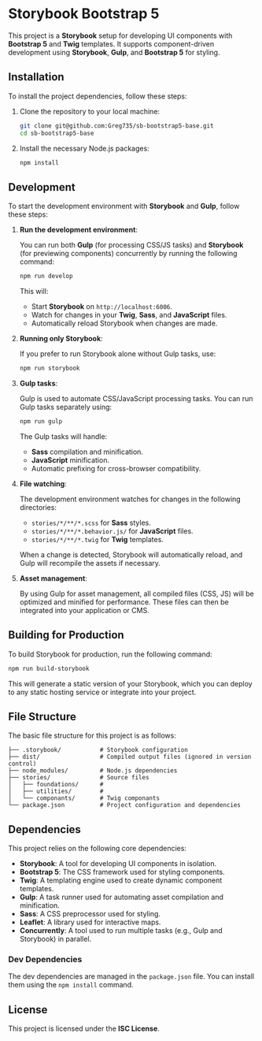 
# Storybook Bootstrap 5

This project is a **Storybook** setup for developing UI components with **Bootstrap 5** and **Twig** templates. It supports component-driven development using **Storybook**, **Gulp**, and **Bootstrap 5** for styling.

## Installation

To install the project dependencies, follow these steps:

1. Clone the repository to your local machine:

   ```bash
   git clone git@github.com:Greg735/sb-bootstrap5-base.git
   cd sb-bootstrap5-base
   ```

2. Install the necessary Node.js packages:

   ```bash
   npm install
   ```

## Development

To start the development environment with **Storybook** and **Gulp**, follow these steps:

1. **Run the development environment**:

   You can run both **Gulp** (for processing CSS/JS tasks) and **Storybook** (for previewing components) concurrently by running the following command:

   ```bash
   npm run develop
   ```

   This will:

   - Start **Storybook** on `http://localhost:6006`.
   - Watch for changes in your **Twig**, **Sass**, and **JavaScript** files.
   - Automatically reload Storybook when changes are made.

2. **Running only Storybook**:

   If you prefer to run Storybook alone without Gulp tasks, use:

   ```bash
   npm run storybook
   ```

3. **Gulp tasks**:

   Gulp is used to automate CSS/JavaScript processing tasks. You can run Gulp tasks separately using:

   ```bash
   npm run gulp
   ```

   The Gulp tasks will handle:

   - **Sass** compilation and minification.
   - **JavaScript** minification.
   - Automatic prefixing for cross-browser compatibility.

4. **File watching**:

   The development environment watches for changes in the following directories:

   - `stories/*/**/*.scss` for **Sass** styles.
   - `stories/*/**/*.behavior.js/` for **JavaScript** files.
   - `stories/*/**/*.twig` for **Twig** templates.

   When a change is detected, Storybook will automatically reload, and Gulp will recompile the assets if necessary.

5. **Asset management**:

   By using Gulp for asset management, all compiled files (CSS, JS) will be optimized and minified for performance. These files can then be integrated into your application or CMS.

## Building for Production

To build Storybook for production, run the following command:

```bash
npm run build-storybook
```

This will generate a static version of your Storybook, which you can deploy to any static hosting service or integrate into your project.

## File Structure

The basic file structure for this project is as follows:

```
├── .storybook/           # Storybook configuration
├── dist/                 # Compiled output files (ignored in version control)
├── node_modules/         # Node.js dependencies
├── stories/              # Source files
│   ├── foundations/      # 
│   ├── utilities/        # 
│   └── componants/       # Twig componants
└── package.json          # Project configuration and dependencies
```

## Dependencies

This project relies on the following core dependencies:

- **Storybook**: A tool for developing UI components in isolation.
- **Bootstrap 5**: The CSS framework used for styling components.
- **Twig**: A templating engine used to create dynamic component templates.
- **Gulp**: A task runner used for automating asset compilation and minification.
- **Sass**: A CSS preprocessor used for styling.
- **Leaflet**: A library used for interactive maps.
- **Concurrently**: A tool used to run multiple tasks (e.g., Gulp and Storybook) in parallel.

### Dev Dependencies

The dev dependencies are managed in the `package.json` file. You can install them using the `npm install` command.

## License

This project is licensed under the **ISC License**.
